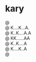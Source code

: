 # kary

@ <br/>
@ K....K...A.<br/>
@ K..K....A.A<br/>
@ KK......AA<br/>
@ K..K....A<br/>
@ K....K..A<br/>
@ <br/>

<!--
@ ........
@ K..K..A   @@   @ @
@ K.K..A.@  @ @  @ @
@ KK...AA@  @@   @ @
@ K.K..A @  @ @   @
@ K..K.A @  @ @   @
@ .....
-->
